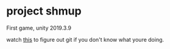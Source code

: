 # project shmup
First game, unity 2019.3.9

watch [this](https://youtu.be/qpXxcvS-g3g) to figure out git if you don't know what youre doing.
